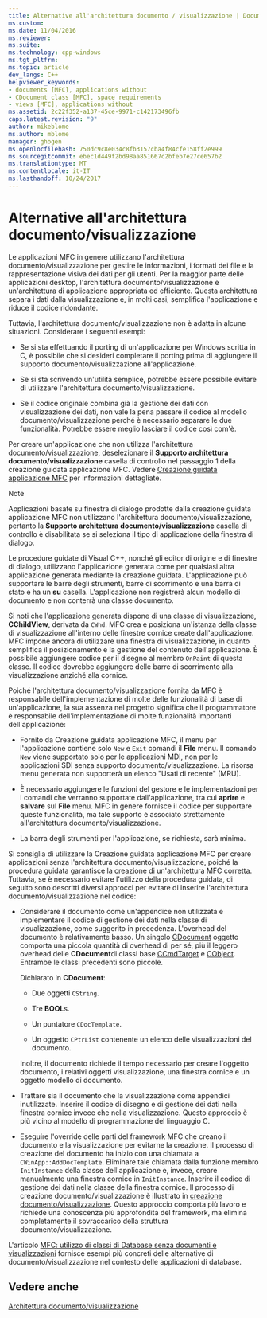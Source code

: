 ```yaml
---
title: Alternative all'architettura documento / visualizzazione | Documenti Microsoft
ms.custom: 
ms.date: 11/04/2016
ms.reviewer: 
ms.suite: 
ms.technology: cpp-windows
ms.tgt_pltfrm: 
ms.topic: article
dev_langs: C++
helpviewer_keywords:
- documents [MFC], applications without
- CDocument class [MFC], space requirements
- views [MFC], applications without
ms.assetid: 2c22f352-a137-45ce-9971-c142173496fb
caps.latest.revision: "9"
author: mikeblome
ms.author: mblome
manager: ghogen
ms.openlocfilehash: 750dc9c8e034c8fb3157cba4f84cfe158ff2e999
ms.sourcegitcommit: ebec1d449f2bd98aa851667c2bfeb7e27ce657b2
ms.translationtype: MT
ms.contentlocale: it-IT
ms.lasthandoff: 10/24/2017
---
```

# <a name="alternatives-to-the-documentview-architecture"></a>Alternative all'architettura documento/visualizzazione
Le applicazioni MFC in genere utilizzano l'architettura documento/visualizzazione per gestire le informazioni, i formati dei file e la rappresentazione visiva dei dati per gli utenti. Per la maggior parte delle applicazioni desktop, l'architettura documento/visualizzazione è un'architettura di applicazione appropriata ed efficiente. Questa architettura separa i dati dalla visualizzazione e, in molti casi, semplifica l'applicazione e riduce il codice ridondante.  
  
 Tuttavia, l'architettura documento/visualizzazione non è adatta in alcune situazioni. Considerare i seguenti esempi:  
  
-   Se si sta effettuando il porting di un'applicazione per Windows scritta in C, è possibile che si desideri completare il porting prima di aggiungere il supporto documento/visualizzazione all'applicazione.  
  
-   Se si sta scrivendo un'utilità semplice, potrebbe essere possibile evitare di utilizzare l'architettura documento/visualizzazione.  
  
-   Se il codice originale combina già la gestione dei dati con visualizzazione dei dati, non vale la pena passare il codice al modello documento/visualizzazione perché è necessario separare le due funzionalità. Potrebbe essere meglio lasciare il codice così com'è.  
  
 Per creare un'applicazione che non utilizza l'architettura documento/visualizzazione, deselezionare il **Supporto architettura documento/visualizzazione** casella di controllo nel passaggio 1 della creazione guidata applicazione MFC. Vedere [Creazione guidata applicazione MFC](../mfc/reference/mfc-application-wizard.md) per informazioni dettagliate.  
  
> [!NOTE]
>  Applicazioni basate su finestra di dialogo prodotte dalla creazione guidata applicazione MFC non utilizzano l'architettura documento/visualizzazione, pertanto la **Supporto architettura documento/visualizzazione** casella di controllo è disabilitata se si seleziona il tipo di applicazione della finestra di dialogo.  
  
 Le procedure guidate di Visual C++, nonché gli editor di origine e di finestre di dialogo, utilizzano l'applicazione generata come per qualsiasi altra applicazione generata mediante la creazione guidata. L'applicazione può supportare le barre degli strumenti, barre di scorrimento e una barra di stato e ha un **su** casella. L'applicazione non registrerà alcun modello di documento e non conterrà una classe documento.  
  
 Si noti che l'applicazione generata dispone di una classe di visualizzazione, **CChildView**, derivata da `CWnd`. MFC crea e posiziona un'istanza della classe di visualizzazione all'interno delle finestre cornice create dall'applicazione. MFC impone ancora di utilizzare una finestra di visualizzazione, in quanto semplifica il posizionamento e la gestione del contenuto dell'applicazione. È possibile aggiungere codice per il disegno al membro `OnPaint` di questa classe. Il codice dovrebbe aggiungere delle barre di scorrimento alla visualizzazione anziché alla cornice.  
  
 Poiché l'architettura documento/visualizzazione fornita da MFC è responsabile dell'implementazione di molte delle funzionalità di base di un'applicazione, la sua assenza nel progetto significa che il programmatore è responsabile dell'implementazione di molte funzionalità importanti dell'applicazione:  
  
-   Fornito da Creazione guidata applicazione MFC, il menu per l'applicazione contiene solo `New` e `Exit` comandi il **File** menu. Il comando `New` viene supportato solo per le applicazioni MDI, non per le applicazioni SDI senza supporto documento/visualizzazione. La risorsa menu generata non supporterà un elenco "Usati di recente" (MRU).  
  
-   È necessario aggiungere le funzioni del gestore e le implementazioni per i comandi che verranno supportate dall'applicazione, tra cui **aprire** e **salvare** sul **File** menu. MFC in genere fornisce il codice per supportare queste funzionalità, ma tale supporto è associato strettamente all'architettura documento/visualizzazione.  
  
-   La barra degli strumenti per l'applicazione, se richiesta, sarà minima.  
  
 Si consiglia di utilizzare la Creazione guidata applicazione MFC per creare applicazioni senza l'architettura documento/visualizzazione, poiché la procedura guidata garantisce la creazione di un'architettura MFC corretta. Tuttavia, se è necessario evitare l'utilizzo della procedura guidata, di seguito sono descritti diversi approcci per evitare di inserire l'architettura documento/visualizzazione nel codice:  
  
-   Considerare il documento come un'appendice non utilizzata e implementare il codice di gestione dei dati nella classe di visualizzazione, come suggerito in precedenza. L'overhead del documento è relativamente basso. Un singolo [CDocument](../mfc/reference/cdocument-class.md) oggetto comporta una piccola quantità di overhead di per sé, più il leggero overhead delle **CDocument**di classi base [CCmdTarget](../mfc/reference/ccmdtarget-class.md) e [ CObject](../mfc/reference/cobject-class.md). Entrambe le classi precedenti sono piccole.  
  
     Dichiarato in **CDocument**:  
  
    -   Due oggetti `CString`.  
  
    -   Tre **BOOL**s.  
  
    -   Un puntatore `CDocTemplate`.  
  
    -   Un oggetto `CPtrList` contenente un elenco delle visualizzazioni del documento.  
  
     Inoltre, il documento richiede il tempo necessario per creare l'oggetto documento, i relativi oggetti visualizzazione, una finestra cornice e un oggetto modello di documento.  
  
-   Trattare sia il documento che la visualizzazione come appendici inutilizzate. Inserire il codice di disegno e di gestione dei dati nella finestra cornice invece che nella visualizzazione. Questo approccio è più vicino al modello di programmazione del linguaggio C.  
  
-   Eseguire l'override delle parti del framework MFC che creano il documento e la visualizzazione per evitarne la creazione. Il processo di creazione del documento ha inizio con una chiamata a `CWinApp::AddDocTemplate`. Eliminare tale chiamata dalla funzione membro `InitInstance` della classe dell'applicazione e, invece, creare manualmente una finestra cornice in `InitInstance`. Inserire il codice di gestione dei dati nella classe della finestra cornice. Il processo di creazione documento/visualizzazione è illustrato in [creazione documento/visualizzazione](../mfc/document-view-creation.md). Questo approccio comporta più lavoro e richiede una conoscenza più approfondita del framework, ma elimina completamente il sovraccarico della struttura documento/visualizzazione.  
  
 L'articolo [MFC: utilizzo di classi di Database senza documenti e visualizzazioni](../data/mfc-using-database-classes-without-documents-and-views.md) fornisce esempi più concreti delle alternative di documento/visualizzazione nel contesto delle applicazioni di database.  
  
## <a name="see-also"></a>Vedere anche  
 [Architettura documento/visualizzazione](../mfc/document-view-architecture.md)

